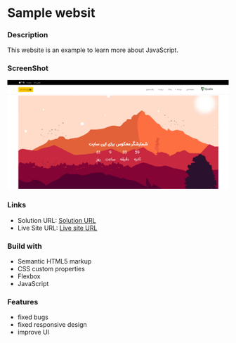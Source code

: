 # Sample websit 

### Description
This website is an example to learn more about JavaScript.

### ScreenShot

![](screenshot.png)


### Links

- Solution URL: [Solution URL](https://github.com/meysamminoo/sampel-website)
- Live Site URL: [Live site URL](https://meysamminoo.github.io/sampel-website/)


### Build with

- Semantic HTML5 markup
- CSS custom properties
- Flexbox
- JavaScript

### Features

- fixed bugs
- fixed responsive design
- improve UI


